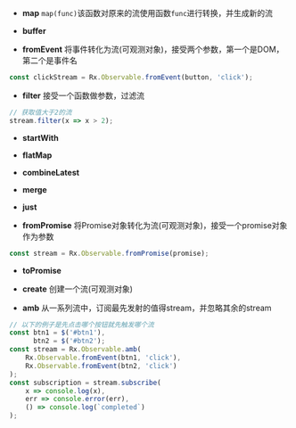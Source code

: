 * **map**
`map(func)`该函数对原来的流使用函数`func`进行转换，并生成新的流

* **buffer**

* **fromEvent**
将事件转化为流(可观测对象)，接受两个参数，第一个是DOM，第二个是事件名

```js
const clickStream = Rx.Observable.fromEvent(button, 'click');
```

* **filter**
接受一个函数做参数，过滤流

```js
// 获取值大于2的流
stream.filter(x => x > 2);
```

* **startWith**

* **flatMap**

* **combineLatest**

* **merge**

* **just**


* **fromPromise**
将Promise对象转化为流(可观测对象)，接受一个promise对象作为参数

```js
const stream = Rx.Observable.fromPromise(promise);
```

* **toPromise**

* **create**
创建一个流(可观测对象)

* **amb**
从一系列流中，订阅最先发射的值得stream，并忽略其余的stream

```js
// 以下的例子是先点击哪个按钮就先触发哪个流
const btn1 = $('#btn1'),
	  btn2 = $('#btn2');
const stream = Rx.Observable.amb(
	Rx.Observable.fromEvent(btn1, 'click'),
	Rx.Observable.fromEvent(btn2, 'click')
);
const subscription = stream.subscribe(
	x => console.log(x),
	err => console.error(err),
	() => console.log(`completed`)
);
```

